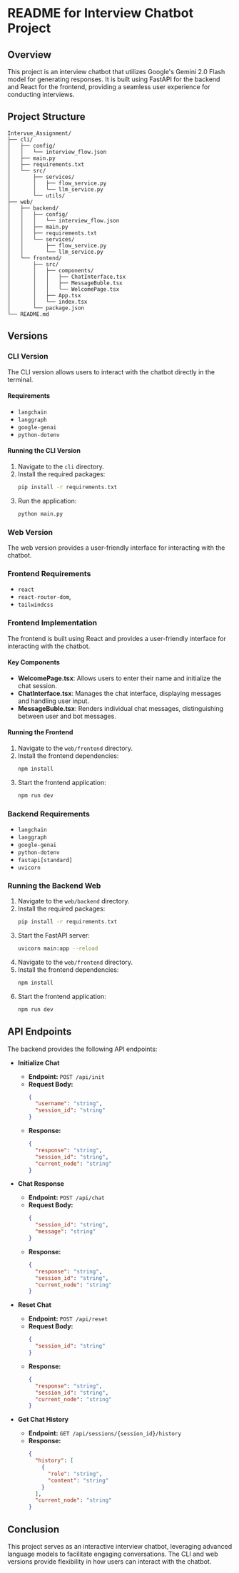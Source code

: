 # README for Interview Chatbot Project

## Overview

This project is an interview chatbot that utilizes Google's Gemini 2.0 Flash model for generating responses. It is built using FastAPI for the backend and React for the frontend, providing a seamless user experience for conducting interviews.

## Project Structure

```
Intervue_Assignment/
├── cli/
│   ├── config/
│   │   └── interview_flow.json
│   ├── main.py
│   ├── requirements.txt
│   └── src/
│       ├── services/
│       │   ├── flow_service.py
│       │   └── llm_service.py
│       └── utils/
├── web/
│   ├── backend/
│   │   ├── config/
│   │   │   └── interview_flow.json
│   │   ├── main.py
│   │   ├── requirements.txt
│   │   └── services/
│   │       ├── flow_service.py
│   │       └── llm_service.py
│   └── frontend/
│       ├── src/
│       │   ├── components/
│       │   │   ├── ChatInterface.tsx
│       │   │   ├── MessageBuble.tsx
│       │   │   └── WelcomePage.tsx
│       │   ├── App.tsx
│       │   └── index.tsx
│       └── package.json
└── README.md
```

## Versions

### CLI Version

The CLI version allows users to interact with the chatbot directly in the terminal.

#### Requirements

- `langchain`
- `langgraph`
- `google-genai`
- `python-dotenv`

#### Running the CLI Version

1. Navigate to the `cli` directory.
2. Install the required packages:
   ```bash
   pip install -r requirements.txt
   ```
3. Run the application:
   ```bash
   python main.py
   ```

### Web Version

The web version provides a user-friendly interface for interacting with the chatbot.

### Frontend Requirements

- `react`
- `react-router-dom`,
- `tailwindcss`

### Frontend Implementation

The frontend is built using React and provides a user-friendly interface for interacting with the chatbot.

#### Key Components

- **WelcomePage.tsx**: Allows users to enter their name and initialize the chat session.
- **ChatInterface.tsx**: Manages the chat interface, displaying messages and handling user input.
- **MessageBuble.tsx**: Renders individual chat messages, distinguishing between user and bot messages.

#### Running the Frontend

1. Navigate to the `web/frontend` directory.
2. Install the frontend dependencies:
   ```bash
   npm install
   ```
3. Start the frontend application:
   ```bash
   npm run dev
   ```

### Backend Requirements

- `langchain`
- `langgraph`
- `google-genai`
- `python-dotenv`
- `fastapi[standard]`
- `uvicorn`

### Running the Backend Web

1. Navigate to the `web/backend` directory.
2. Install the required packages:
   ```bash
   pip install -r requirements.txt
   ```
3. Start the FastAPI server:
   ```bash
   uvicorn main:app --reload
   ```
4. Navigate to the `web/frontend` directory.
5. Install the frontend dependencies:
   ```bash
   npm install
   ```
6. Start the frontend application:
   ```bash
   npm run dev
   ```

## API Endpoints

The backend provides the following API endpoints:

- **Initialize Chat**

  - **Endpoint:** `POST /api/init`
  - **Request Body:**
    ```json
    {
      "username": "string",
      "session_id": "string"
    }
    ```
  - **Response:**
    ```json
    {
      "response": "string",
      "session_id": "string",
      "current_node": "string"
    }
    ```

- **Chat Response**

  - **Endpoint:** `POST /api/chat`
  - **Request Body:**
    ```json
    {
      "session_id": "string",
      "message": "string"
    }
    ```
  - **Response:**
    ```json
    {
      "response": "string",
      "session_id": "string",
      "current_node": "string"
    }
    ```

- **Reset Chat**

  - **Endpoint:** `POST /api/reset`
  - **Request Body:**
    ```json
    {
      "session_id": "string"
    }
    ```
  - **Response:**
    ```json
    {
      "response": "string",
      "session_id": "string",
      "current_node": "string"
    }
    ```

- **Get Chat History**
  - **Endpoint:** `GET /api/sessions/{session_id}/history`
  - **Response:**
    ```json
    {
      "history": [
        {
          "role": "string",
          "content": "string"
        }
      ],
      "current_node": "string"
    }
    ```

## Conclusion

This project serves as an interactive interview chatbot, leveraging advanced language models to facilitate engaging conversations. The CLI and web versions provide flexibility in how users can interact with the chatbot.
